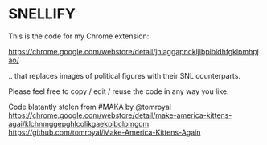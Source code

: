 # SNELLIFY

This is the code for my Chrome extension:

https://chrome.google.com/webstore/detail/jniaggapnckljlbpibldhfgklpmhpjao/

.. that replaces images of political figures with their SNL counterparts.

Please feel free to copy / edit / reuse the code in any way you like.



Code blatantly stolen from #MAKA
by @tomroyal
https://chrome.google.com/webstore/detail/make-america-kittens-agai/klchnmggepghlcolikgaekpibclpmgcm
https://github.com/tomroyal/Make-America-Kittens-Again
